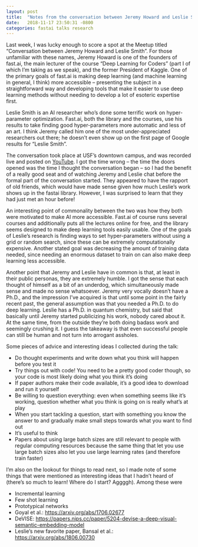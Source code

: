 ```yaml
---
layout: post
title:  "Notes from the conversation between Jeremy Howard and Leslie Smith"
date:   2018-11-17 23:50:31 -0800
categories: fastai talks research
---
```


Last week, I was lucky enough to score a spot at the Meetup titled “Conversation between Jeremy Howard and Leslie Smith”.  For those unfamiliar with these names, Jeremy Howard is one of the founders of fast.ai, the main lecturer of the course “Deep Learning for Coders” (part I of which I’m taking as we speak), and the former President of Kaggle.  One of the primary goals of fast.ai is making deep learning (and machine learning in general, I think) more accessible – presenting the subject in a straightforward way and developing tools that make it easier to use deep learning methods without needing to develop a lot of esoteric expertise first.  

Leslie Smith is an AI researcher who’s done some terrific work on hyper-parameter optimization.  Fast.ai, both the library and the courses, use his results to take finding good hyper-parameters more automatic and less of an art.  I think Jeremy called him one of the most under-appreciated researchers out there; he doesn’t even show up on the first page of Google results for “Leslie Smith”.

The conversation took place at USF’s downtown campus, and was recorded live and posted on [YouTube](https://www.youtube.com/watch?v=6N-WUQwG1Lw).  I got the time wrong – the time the doors opened was the time I thought the conversation began – so I had the benefit of a really good seat and of watching Jeremy and Leslie chat before the formal part of the conversation started.  They appeared to have the rapport of old friends, which would have made sense given how much Leslie’s work shows up in the fastai library.  However, I was surprised to learn that they had just met an hour before!

An interesting point of commonality between the two was how they both were motivated to make AI more accessible.  Fast.ai of course runs several courses and additionally puts all the lectures online for free, and the library seems designed to make deep learning tools easily usable.  One of the goals of Leslie’s research is finding ways to set hyper-parameters without using a grid or random search, since these can be extremely computationally expensive.  Another stated goal was decreasing the amount of training data needed, since needing an enormous dataset to train on can also make deep learning less accessible.

Another point that Jeremy and Leslie have in common is that, at least in their public personas, they are extremely humble.  I got the sense that each thought of himself as a bit of an underdog, which simultaneously made sense and made no sense whatsoever.  Jeremy very vocally doesn’t have a Ph.D., and the impression I’ve acquired is that until some point in the fairly recent past, the general assumption was that you needed a Ph.D. to do deep learning.  Leslie has a Ph.D. in quantum chemistry, but said that basically until Jeremy started publicizing his work, nobody cared about it.  At the same time, from the outside they’re both doing badass work and seemingly crushing it.  I guess the takeaway is that even successful people can still be human and not turn into arrogant assholes.

Some pieces of advice and interesting ideas I collected during the talk:
* Do thought experiments and write down what you think will happen before you test it
* Try things out with code! You need to be a pretty good coder though, so your code is most likely doing what you think it’s doing
* If paper authors make their code available, it’s a good idea to download and run it yourself
* Be willing to question everything: even when something seems like it’s working, question whether what you think is going on is really what’s at play
* When you start tackling a question, start with something you know the answer to and gradually make small steps towards what you want to find out
* It’s useful to think
* Papers about using large batch sizes are still relevant to people with regular computing resources because the same thing that let you use large batch sizes also let you use large learning rates (and therefore train faster)

I’m also on the lookout for things to read next, so I made note of some things that were mentioned as interesting ideas that I hadn’t heard of (there’s so much to learn!  Where do I start? Aggggh).  Among these were
* Incremental learning
* Few shot learning
* Prototypical networks
* Goyal et al.: https://arxiv.org/abs/1706.02677 
* DeVISE: https://papers.nips.cc/paper/5204-devise-a-deep-visual-semantic-embedding-model
* Leslie’s new favorite paper, Bansal et al.: https://arxiv.org/abs/1806.00730
